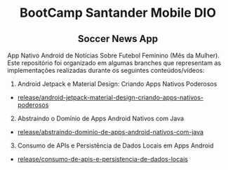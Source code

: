 <h1 align="center"> BootCamp Santander Mobile DIO </h1>

<h2 align="center"> Soccer News App </h2>

App Nativo Android de Notícias Sobre Futebol Feminino (Mês da Mulher). Este repositório foi organizado em algumas branches que representam as implementações realizadas durante os seguintes conteúdos/vídeos:

1. Android Jetpack e Material Design: Criando Apps Nativos Poderosos
  - [release/android-jetpack-material-design-criando-apps-nativos-poderosos](https://github.com/lucaslcslcs1998/soccer-news-app/tree/release/android-jetpack-material-design-criando-apps-nativos-poderosos)

2. Abstraindo o Domínio de Apps Android Nativos com Java
  - [release/abstraindo-dominio-de-apps-android-nativos-com-java](https://github.com/lucaslcslcs1998/soccer-news-app/tree/release/abstraindo-dominio-de-apps-android-nativos-com-java)

3. Consumo de APIs e Persistência de Dados Locais em Apps Android 
  - [release/consumo-de-apis-e-persistencia-de-dados-locais](https://github.com/lucaslcslcs1998/soccer-news-app/tree/release/consumo-de-apis-e-persistencia-de-dados-locais)
  

